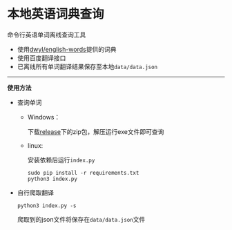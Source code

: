 # 本地英语词典查询

命令行英语单词离线查询工具


* 使用[dwyl/english-words](https://github.com/dwyl/english-words)提供的词典
* 使用百度翻译接口
* 已离线所有单词翻译结果保存至本地`data/data.json`

***

**使用方法**

  
* 查询单词

    - Windows：
    
        下载[release](https://github.com/seast19/english-local-dictionary/releases)下的zip包，解压运行exe文件即可查询
    
    - linux:
    
        安装依赖后运行`index.py`
        ```    
        sudo pip install -r requirements.txt
        python3 index.py
        ```
        

* 自行爬取翻译

    ```
    python3 index.py -s
    ```
    爬取到的json文件将保存在`data/data.json`文件
  
    ```
    
